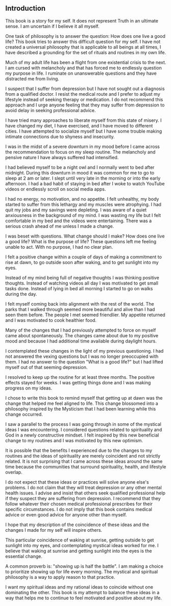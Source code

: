 ## Introduction

This book is a story for my self. It does not represent Truth in an ultimate sense. I am uncertain if I believe it all myself.

One task of philosophy is to answer the question: How does one live a good life? This book tries to answer this difficult question for my self. I have not created a universal philosophy that is applicable to all beings at all times, I have described a grounding for the set of rituals and routines in my own life.

Much of my adult life has been a flight from one existential crisis to the next. I am cursed with melancholy and that has forced me to endlessly question my purpose in life. I ruminate on unanswerable questions and they have distracted me from living.

I suspect that I suffer from depression but I have not sought out a diagnosis from a qualified doctor. I resist the medical route and I prefer to adjust my lifestyle instead of seeking therapy or medication. I do not recommend this approach and I urge anyone feeling that they may suffer from depression to avoid delay in seeking professional advice.

I have tried many approaches to liberate myself from this state of misery. I have changed my diet, I have exercised, and I have moved to different cities. I have attempted to socialize myself but I have some trouble making intimate connections due to shyness and insecurity.

I was in the midst of a severe downturn in my mood before I came across the recommendation to focus on my sleep routine. The melancholy and pensive nature I have always suffered had intensified.

I had believed myself to be a night owl and I normally went to bed after midnight. During this downturn in mood it was common for me to go to sleep at 2 am or later. I slept until very late in the morning or into the early afternoon. I had a bad habit of staying in bed after I woke to watch YouTube videos or endlessly scroll on social media apps.

I had no energy, no motivation, and no appetite. I felt unhealthy, my body started to suffer from this lethargy and my muscles were atrophying. I had quit my jobs and my savings were depleting. I was aware of a quiet anxiousness in the background of my mind. I was wasting my life but I felt comfortable in my bed and the videos were entertaining. There was a serious crash ahead of me unless I made a change.

I was beset with questions. What change should I make? How does one live a good life? What is the purpose of life? These questions left me feeling unable to act. With no purpose, I had no clear plan.

I felt a positive change within a couple of days of making a commitment to rise at dawn, to go outside soon after waking, and to get sunlight into my eyes. 

Instead of my mind being full of negative thoughts I was thinking positive thoughts. Instead of watching videos all day I was motivated to get small tasks done. Instead of lying in bed all morning I started to go on walks during the day.

I felt myself coming back into alignment with the rest of the world. The parks that I walked through seemed more beautiful and alive than I had seen them before. The people I met seemed friendlier. My appetite returned and I was motivated to cook healthier food.

Many of the changes that I had previously attempted to force on myself came about spontaneously. The changes came about due to my positive mood and because I had additional time available during daylight hours.

I contemplated these changes in the light of my previous questioning. I had not answered the vexing questions but I was no longer preoccupied with them. I had no answer to the question "What is a good life?" but I had lifted myself out of that seeming depression.

I resolved to keep up the routine for at least three months. The positive effects stayed for weeks. I was getting things done and I was making progress on my ideas.

I chose to write this book to remind myself that getting up at dawn was the change that helped me feel aligned to life. This change blossomed into a philosophy inspired by the Mysticism that I had been learning while this change occurred.

I saw a parallel to the process I was going through in some of the mystical ideas I was encountering. I considered questions related to spirituality and God in a newly constructive mindset. I felt inspired by this new beneficial change to my routines and I was motivated by this new optimism.

It is possible that the benefits I experienced due to the changes to my routines and the ideas of spirituality are merely coincident and not strictly related. It is not surprising that I came across these ideas around the same time because the communities that surround spirituality, health, and lifestyle overlap.

I do not expect that these ideas or practices will solve anyone else's problems. I do not claim that they will treat depression or any other mental health issues. I advise and insist that others seek qualified professional help if they suspect they are suffering from depression. I recommend that they follow whatever their chosen medical professional prescribes for their specific circumstances. I do not imply that this book contains medical advice or even good advice for anyone other than myself.

I hope that my description of the coincidence of these ideas and the changes I made for my self will inspire others.

This particular coincidence of waking at sunrise, getting outside to get sunlight into my eyes, and contemplating mystical ideas worked for me. I believe that waking at sunrise and getting sunlight into the eyes is the essential change.

A common proverb is: "showing up is half the battle". I am making a choice to prioritize showing up for life every morning. The mystical and spiritual philosophy is a way to apply reason to that practice.

I want my spiritual ideas and my rational ideas to coincide without one dominating the other. This book is my attempt to balance these ideas in a way that helps me to continue to feel motivated and positive about my life.
